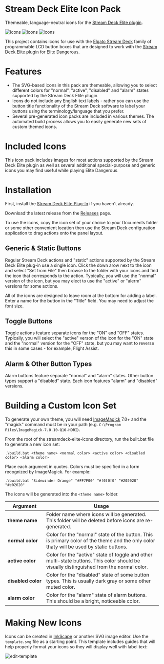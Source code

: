 Stream Deck Elite Icon Pack
===========================

Themeable, language-neutral icons for the [Stream Deck Elite plugin](https://github.com/mhwlng/streamdeck-elite).

![icons](images/Sidewinder%20Orange.png)
![icons](images/Asp%20Cyan.png)
![icons](images/Alliance%20Red.png)

This project contains icons for use with the [Elgato Stream Deck](https://www.elgato.com/en/gaming/stream-deck)
family of programmable LCD button boxes that are designed to work with the [Stream Deck Elite plugin](https://github.com/mhwlng/streamdeck-elite) for Elite Dangerous.

# Features

* The SVG-based icons in this pack are themeable, allowing you to select different colors for "normal", "active", "disabled" and "alarm" states supported by the Stream Deck Elite plugin.
* Icons do not include any English text labels - rather you can use the button title functionality of the Stream Deck software to label your buttons using the terminology/language that you prefer.
* Several pre-generated icon packs are included in various themes. The automated build process allows you to easily generate new sets of custom themed icons.

# Included Icons

This icon pack includes images for most actions supported by the Stream Deck Elite plugin as well as several additional special-purpose and generic icons you may find useful while playing Elite Dangerous.

# Installation

First, install the [Stream Deck Elite Plug-In](https://github.com/mhwlng/streamdeck-elite) if you haven't already. 

Download the latest release from the [Releases](https://github.com/Ordo-Corona-Stellarum/streamdeck-elite-icons/releases) page.

To use the icons, copy the icon set of your choice to your Documents folder or some other convenient location then use the Stream Deck configuration application to drag actions onto the panel layout.

## Generic & Static Buttons

Regular Stream Deck actions and "static" actions supported by the Stream Deck Elite plug-in use a single icon. Click the down arow next to the icon and select "Set from File" then browse to the folder with your icons and find the icon that corresponds to the action. Typically, you will use the "normal" version of the icon, but you may elect to use the "active" or "alerm" versions for some actions.

All of the icons are designed to leave room at the bottom for adding a label. Enter a name for the button in the "Title" field. You may need to adjust the font size.

## Toggle Buttons

Toggle actions feature separate icons for the "ON" and "OFF" states. Typically, you will select the "active" verson of the icon for the "ON" state and the "normal" version for the "OFF" state, but you may want to reverse this in some cases - for example, Flight Assist.

## Alarm & Other Button Types

Alarm buttons feature separate "normal" and "alarm" states. Other button types support a "disabled" state. Each icon features "alarm" and "disabled" versions.

# Building a Custom Icon Set

To generate your own theme, you will need [ImageMagick](https://imagemagick.org/index.php) 7.0+ and the "magick" command must be in your path (e.g. `C:\Program Files\ImageMagick-7.0.10-Q16-HDRI`).

From the root of the streamdeck-elite-icons directory, run the built.bat file to generate a new icon set:

```
.\build.bat <theme name> <normal color> <active color> <disabled color> <alarm color>
```

Place each argument in quotes. Colors must be specified in a form recognized by ImageMagick. For example:

```
.\build.bat "Sidewinder Orange" "#FF7F00" "#f0f0f0" "#202020" "#e02020"
```

The icons will be generated into the `<theme name>` folder.

| Argument | Usage |
| --- | --- |
| **theme&nbsp;name** | Folder name where icons will be generated. This folder will be deleted before icons are re-generated. |
| **normal&nbsp;color** | Color for the "normal" state of the button. This is primary color of the theme and the only color thaty will be used by static buttons. |
| **active&nbsp;color** | Color for the "active" state of toggle and other multi-state buttons. This color should be visually distinguished from the normal color. |
| **disabled&nbsp;color** | Color for the "disabled" state of some button types. This is usually dark gray or some other muted color. |
| **alarm&nbsp;color** | Color for the "alarm" state of alarm buttons. This should be a bright, noticeable color. |

# Making New Icons

Icons can be created in [InkScape](https://inkscape.org/) or another SVG image editor. Use the `template.svg` file as a starting point. This template includes guides that will help properly format your icons so they will display well with label text:

![edit-template](images/edit-template.png)
